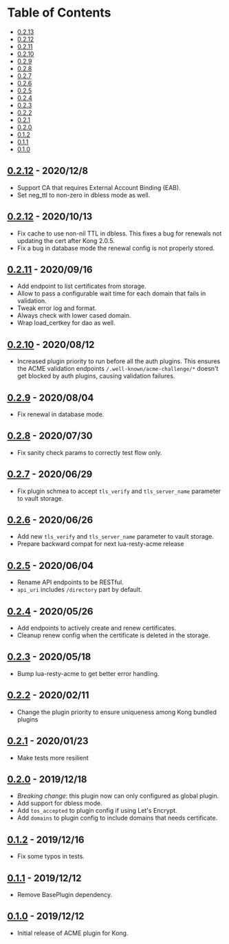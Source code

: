 # Table of Contents

- [0.2.13](#0213---20201208)
- [0.2.12](#0212---20201013)
- [0.2.11](#0211---20200916)
- [0.2.10](#0210---20200812)
- [0.2.9](#029---20200804)
- [0.2.8](#028---20200730)
- [0.2.7](#027---20200629)
- [0.2.6](#026---20200626)
- [0.2.5](#025---20200604)
- [0.2.4](#024---20200526)
- [0.2.3](#023---20200518)
- [0.2.2](#022---20200211)
- [0.2.1](#021---20200123)
- [0.2.0](#020---20191218)
- [0.1.2](#012---20191216)
- [0.1.1](#011---20191212)
- [0.1.0](#010---20191212)

##  [0.2.12] - 2020/12/8

- Support CA that requires External Account Binding (EAB).
- Set neg_ttl to non-zero in dbless mode as well.

##  [0.2.12] - 2020/10/13

- Fix cache to use non-nil TTL in dbless. This fixes a bug for renewals not updating the cert
after Kong 2.0.5.
- Fix a bug in database mode the renewal config is not properly stored.

##  [0.2.11] - 2020/09/16

- Add endpoint to list certificates from storage.
- Allow to pass a configurable wait time for each domain that fails in validation.
- Tweak error log and format.
- Always check with lower cased domain.
- Wrap load_certkey for dao as well.

##  [0.2.10] - 2020/08/12

- Increased plugin priority to run before all the auth plugins. This ensures the ACME
validation endpoints `/.well-known/acme-challenge/*` doesn't get blocked by auth plugins,
causing validation failures.

##  [0.2.9] - 2020/08/04

- Fix renewal in database mode.

##  [0.2.8] - 2020/07/30

- Fix sanity check params to correctly test flow only.

##  [0.2.7] - 2020/06/29

- Fix plugin schmea to accept `tls_verify` and `tls_server_name` parameter to vault storage.

##  [0.2.6] - 2020/06/26

- Add new `tls_verify` and `tls_server_name` parameter to vault storage.
- Prepare backward compat for next lua-resty-acme release

##  [0.2.5] - 2020/06/04

- Rename API endpoints to be RESTful.
- `api_uri` includes `/directory` part by default.

##  [0.2.4] - 2020/05/26

- Add endpoints to actively create and renew certificates.
- Cleanup renew config when the certificate is deleted in the storage.

##  [0.2.3] - 2020/05/18

- Bump lua-resty-acme to get better error handling.

##  [0.2.2] - 2020/02/11

- Change the plugin priority to ensure uniqueness among Kong bundled plugins

##  [0.2.1] - 2020/01/23

- Make tests more resilient

##  [0.2.0] - 2019/12/18

- *Breaking change*: this plugin now can only configured as global plugin.
- Add support for dbless mode.
- Add `tos_accepted` to plugin config if using Let's Encrypt.
- Add `domains` to plugin config to include domains that needs certificate.

##  [0.1.2] - 2019/12/16

- Fix some typos in tests.

##  [0.1.1] - 2019/12/12

- Remove BasePlugin dependency.

##  [0.1.0] - 2019/12/12

- Initial release of ACME plugin for Kong.


[0.2.13]: https://github.com/Kong/kong-plugin-acme/compare/0.2.12...0.2.13
[0.2.12]: https://github.com/Kong/kong-plugin-acme/compare/0.2.11...0.2.12
[0.2.11]: https://github.com/Kong/kong-plugin-acme/compare/0.2.10...0.2.11
[0.2.10]: https://github.com/Kong/kong-plugin-acme/compare/0.2.9...0.2.10
[0.2.9]: https://github.com/Kong/kong-plugin-acme/compare/0.2.8...0.2.9
[0.2.8]: https://github.com/Kong/kong-plugin-acme/compare/0.2.7...0.2.8
[0.2.7]: https://github.com/Kong/kong-plugin-acme/compare/0.2.6...0.2.7
[0.2.6]: https://github.com/Kong/kong-plugin-acme/compare/0.2.5...0.2.6
[0.2.5]: https://github.com/Kong/kong-plugin-acme/compare/0.2.4...0.2.5
[0.2.4]: https://github.com/Kong/kong-plugin-acme/compare/0.2.3...0.2.4
[0.2.3]: https://github.com/Kong/kong-plugin-acme/compare/0.2.2...0.2.3
[0.2.2]: https://github.com/Kong/kong-plugin-acme/compare/0.2.1...0.2.2
[0.2.1]: https://github.com/Kong/kong-plugin-acme/compare/0.2.0...0.2.1
[0.2.0]: https://github.com/Kong/kong-plugin-acme/compare/0.1.2...0.2.0
[0.1.2]: https://github.com/Kong/kong-plugin-acme/compare/0.1.1...0.1.2
[0.1.1]: https://github.com/Kong/kong-plugin-acme/compare/0.1.0...0.1.1
[0.1.0]: https://github.com/Kong/kong-plugin-acme/commit/8b250b72218a350b71723670005c3c355e5d73b4
